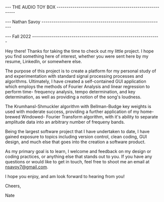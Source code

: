--- THE AUDIO TOY BOX ---------------------------------------------------------

--- Nathan Savoy --------------------------------------------------------------

--- Fall 2022 -----------------------------------------------------------------


Hey there! Thanks for taking the time to check out my little project. I hope 
you find something here of interest, whether you were sent here by my resume,
LinkedIn, or somewhere else.

The purpose of this project is to create a platform for my personal study of 
and experimentation with standard signal processing processes and algorithms.
Ultimately, I have created a self-contained GUI application which employs
the methods of Fourier Analysis and linear regression to perform time-
frequency analysis, tempo determination, and key determination, as well as
providing a notion of the song's loudness. 

The Krumhansl-Shmuckler algorithm with Bellman-Budge key weights is used with
moderate success, providing a further application of my home-brewed Windowed-
Fourier Transform algorithm, with it's ability to separate amplitude data 
into an arbitrary number of frequeny bands.

Being the largest software project that I have undertaken to date, I have
gained exposure to topics including version control, clean coding, GUI design,
and much else that goes into the creation a software product. 

As my primary goal is to learn, I welcome and feedback on my design or coding
practices, or anything else that stands out to you. If you have any questions
or would like to get in touch, feel free to shoot me an email at 
nsavoy7@gmail.com.

I hope you enjoy, and am look forward to hearing from you!

Cheers,

Nate
